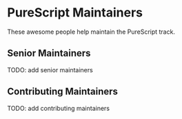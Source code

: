 # PureScript Maintainers

These awesome people help maintain the PureScript track.

## Senior Maintainers

TODO: add senior maintainers

## Contributing Maintainers

TODO: add contributing maintainers
